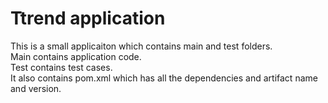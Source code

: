 # Ttrend application

This is a small applicaiton which contains main and test folders.  
Main contains application code.  
Test contains test cases.  
It also contains pom.xml which has all the dependencies and artifact name and version.

